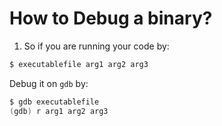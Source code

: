 # How to Debug a binary?
1. So if you are running your code by:

```c
$ executablefile arg1 arg2 arg3 
```

Debug it on `gdb` by:

```c
$ gdb executablefile  
(gdb) r arg1 arg2 arg3
